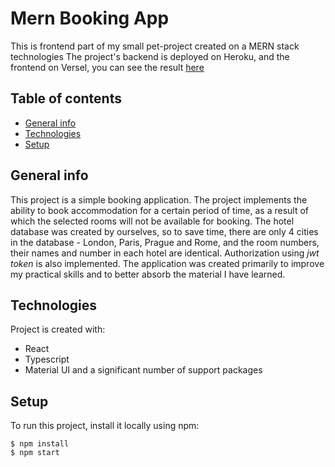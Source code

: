 # Mern Booking App

This is frontend part of my small pet-project created on a MERN stack technologies
The project's backend is deployed on Heroku, and the frontend on Versel, you can see the result [here](https://booking-app-fe.vercel.app/)

## Table of contents
* [General info](#general-info)
* [Technologies](#technologies)
* [Setup](#setup)

## General info
This project is a simple booking application. The project implements the ability to book accommodation for a certain period of time, as a result of which the selected rooms will not be available for booking. The hotel database was created by ourselves, so to save time, there are only 4 cities in the database - London, Paris, Prague and Rome, and the room numbers, their names and number in each hotel are identical. Authorization using _jwt token_ is also implemented. The application was created primarily to improve my practical skills and to better absorb the material I have learned.
	
## Technologies
Project is created with:
* React 
* Typescript
* Material UI
and a significant number of support packages
	
## Setup
To run this project, install it locally using npm:

```
$ npm install
$ npm start
```
